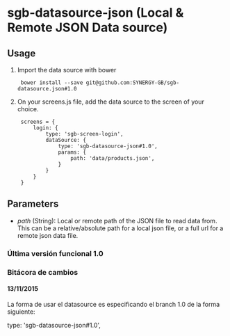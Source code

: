 sgb-datasource-json (Local & Remote JSON Data source)
=====================================================

Usage
-----

1. Import the data source with bower

        bower install --save git@github.com:SYNERGY-GB/sgb-datasource.json#1.0
        
2. On your screens.js file, add the data source to the screen of your choice.

        screens = {
            login: {
                type: 'sgb-screen-login',
                dataSource: {
                    type: 'sgb-datasource-json#1.0',                    
                    params: {
                        path: 'data/products.json',
                    }
                }
            }
        }

Parameters
----------

- _path_ (String): Local or remote path of the JSON file to read data from. This can be a relative/absolute path for a 
local json file, or a full url for a remote json data file.

### Última versión funcional 1.0

### Bitácora de cambios

#### 13/11/2015

La forma de usar el datasource es especificando el branch 1.0 de la forma siguiente:

  type: 'sgb-datasource-json#1.0',
